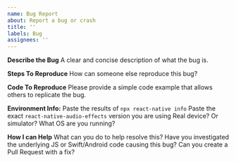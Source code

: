 ```yaml
---
name: Bug Report
about: Report a bug or crash
title: ''
labels: Bug
assignees: ''
---
```


**Describe the Bug**
A clear and concise description of what the bug is.

**Steps To Reproduce**
How can someone else reproduce this bug?

**Code To Reproduce**
Please provide a simple code example that allows others to replicate the bug.

**Environment Info:**
Paste the results of `npx react-native info`
Paste the exact `react-native-audio-effects` version you are using
Real device? Or simulator?
What OS are you running?

**How I can Help**
What can you do to help resolve this?
Have you investigated the underlying JS or Swift/Android code causing this bug?
Can you create a Pull Request with a fix?
